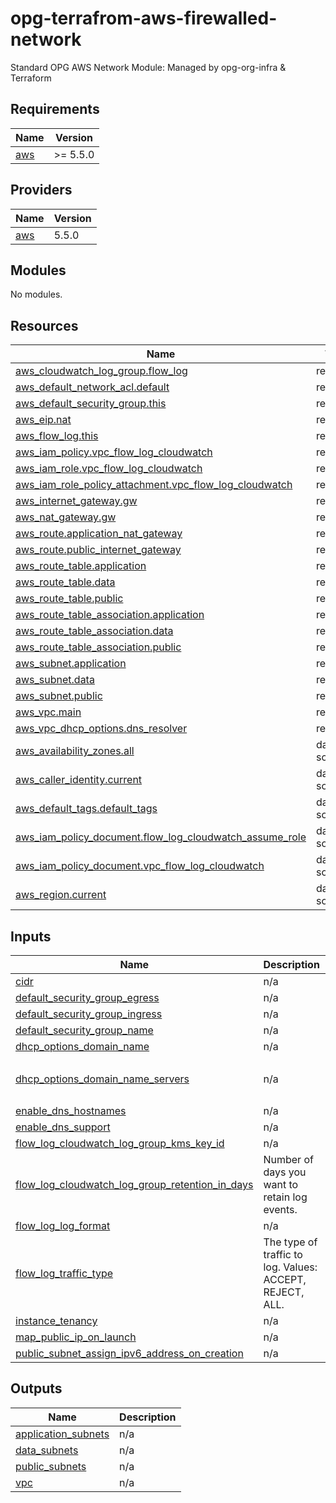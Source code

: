 # opg-terrafrom-aws-firewalled-network
Standard OPG AWS Network Module: Managed by opg-org-infra &amp; Terraform

<!-- BEGINNING OF PRE-COMMIT-TERRAFORM DOCS HOOK -->
## Requirements

| Name                                                    | Version  |
|---------------------------------------------------------|----------|
| <a name="requirement_aws"></a> [aws](#requirement\_aws) | >= 5.5.0 |

## Providers

| Name                                              | Version |
|---------------------------------------------------|---------|
| <a name="provider_aws"></a> [aws](#provider\_aws) | 5.5.0   |

## Modules

No modules.

## Resources

| Name                                                                                                                                                             | Type        |
|------------------------------------------------------------------------------------------------------------------------------------------------------------------|-------------|
| [aws_cloudwatch_log_group.flow_log](https://registry.terraform.io/providers/hashicorp/aws/latest/docs/resources/cloudwatch_log_group)                            | resource    |
| [aws_default_network_acl.default](https://registry.terraform.io/providers/hashicorp/aws/latest/docs/resources/default_network_acl)                               | resource    |
| [aws_default_security_group.this](https://registry.terraform.io/providers/hashicorp/aws/latest/docs/resources/default_security_group)                            | resource    |
| [aws_eip.nat](https://registry.terraform.io/providers/hashicorp/aws/latest/docs/resources/eip)                                                                   | resource    |
| [aws_flow_log.this](https://registry.terraform.io/providers/hashicorp/aws/latest/docs/resources/flow_log)                                                        | resource    |
| [aws_iam_policy.vpc_flow_log_cloudwatch](https://registry.terraform.io/providers/hashicorp/aws/latest/docs/resources/iam_policy)                                 | resource    |
| [aws_iam_role.vpc_flow_log_cloudwatch](https://registry.terraform.io/providers/hashicorp/aws/latest/docs/resources/iam_role)                                     | resource    |
| [aws_iam_role_policy_attachment.vpc_flow_log_cloudwatch](https://registry.terraform.io/providers/hashicorp/aws/latest/docs/resources/iam_role_policy_attachment) | resource    |
| [aws_internet_gateway.gw](https://registry.terraform.io/providers/hashicorp/aws/latest/docs/resources/internet_gateway)                                          | resource    |
| [aws_nat_gateway.gw](https://registry.terraform.io/providers/hashicorp/aws/latest/docs/resources/nat_gateway)                                                    | resource    |
| [aws_route.application_nat_gateway](https://registry.terraform.io/providers/hashicorp/aws/latest/docs/resources/route)                                           | resource    |
| [aws_route.public_internet_gateway](https://registry.terraform.io/providers/hashicorp/aws/latest/docs/resources/route)                                           | resource    |
| [aws_route_table.application](https://registry.terraform.io/providers/hashicorp/aws/latest/docs/resources/route_table)                                           | resource    |
| [aws_route_table.data](https://registry.terraform.io/providers/hashicorp/aws/latest/docs/resources/route_table)                                                  | resource    |
| [aws_route_table.public](https://registry.terraform.io/providers/hashicorp/aws/latest/docs/resources/route_table)                                                | resource    |
| [aws_route_table_association.application](https://registry.terraform.io/providers/hashicorp/aws/latest/docs/resources/route_table_association)                   | resource    |
| [aws_route_table_association.data](https://registry.terraform.io/providers/hashicorp/aws/latest/docs/resources/route_table_association)                          | resource    |
| [aws_route_table_association.public](https://registry.terraform.io/providers/hashicorp/aws/latest/docs/resources/route_table_association)                        | resource    |
| [aws_subnet.application](https://registry.terraform.io/providers/hashicorp/aws/latest/docs/resources/subnet)                                                     | resource    |
| [aws_subnet.data](https://registry.terraform.io/providers/hashicorp/aws/latest/docs/resources/subnet)                                                            | resource    |
| [aws_subnet.public](https://registry.terraform.io/providers/hashicorp/aws/latest/docs/resources/subnet)                                                          | resource    |
| [aws_vpc.main](https://registry.terraform.io/providers/hashicorp/aws/latest/docs/resources/vpc)                                                                  | resource    |
| [aws_vpc_dhcp_options.dns_resolver](https://registry.terraform.io/providers/hashicorp/aws/latest/docs/resources/vpc_dhcp_options)                                | resource    |
| [aws_availability_zones.all](https://registry.terraform.io/providers/hashicorp/aws/latest/docs/data-sources/availability_zones)                                  | data source |
| [aws_caller_identity.current](https://registry.terraform.io/providers/hashicorp/aws/latest/docs/data-sources/caller_identity)                                    | data source |
| [aws_default_tags.default_tags](https://registry.terraform.io/providers/hashicorp/aws/latest/docs/data-sources/default_tags)                                     | data source |
| [aws_iam_policy_document.flow_log_cloudwatch_assume_role](https://registry.terraform.io/providers/hashicorp/aws/latest/docs/data-sources/iam_policy_document)    | data source |
| [aws_iam_policy_document.vpc_flow_log_cloudwatch](https://registry.terraform.io/providers/hashicorp/aws/latest/docs/data-sources/iam_policy_document)            | data source |
| [aws_region.current](https://registry.terraform.io/providers/hashicorp/aws/latest/docs/data-sources/region)                                                      | data source |

## Inputs

| Name                                                                                                                                                                                          | Description                                              | Type                | Default                                    | Required |
|-----------------------------------------------------------------------------------------------------------------------------------------------------------------------------------------------|----------------------------------------------------------|---------------------|--------------------------------------------|:--------:|
| <a name="input_cidr"></a> [cidr](#input\_cidr)                                                                                                                                                | n/a                                                      | `string`            | `"10.0.0.0/16"`                            |    no    |
| <a name="input_default_security_group_egress"></a> [default\_security\_group\_egress](#input\_default\_security\_group\_egress)                                                               | n/a                                                      | `list(map(string))` | `null`                                     |    no    |
| <a name="input_default_security_group_ingress"></a> [default\_security\_group\_ingress](#input\_default\_security\_group\_ingress)                                                            | n/a                                                      | `list(map(string))` | `null`                                     |    no    |
| <a name="input_default_security_group_name"></a> [default\_security\_group\_name](#input\_default\_security\_group\_name)                                                                     | n/a                                                      | `string`            | `"default"`                                |    no    |
| <a name="input_dhcp_options_domain_name"></a> [dhcp\_options\_domain\_name](#input\_dhcp\_options\_domain\_name)                                                                              | n/a                                                      | `string`            | `""`                                       |    no    |
| <a name="input_dhcp_options_domain_name_servers"></a> [dhcp\_options\_domain\_name\_servers](#input\_dhcp\_options\_domain\_name\_servers)                                                    | n/a                                                      | `list(string)`      | <pre>[<br>  "AmazonProvidedDNS"<br>]</pre> |    no    |
| <a name="input_enable_dns_hostnames"></a> [enable\_dns\_hostnames](#input\_enable\_dns\_hostnames)                                                                                            | n/a                                                      | `bool`              | `false`                                    |    no    |
| <a name="input_enable_dns_support"></a> [enable\_dns\_support](#input\_enable\_dns\_support)                                                                                                  | n/a                                                      | `bool`              | `true`                                     |    no    |
| <a name="input_flow_log_cloudwatch_log_group_kms_key_id"></a> [flow\_log\_cloudwatch\_log\_group\_kms\_key\_id](#input\_flow\_log\_cloudwatch\_log\_group\_kms\_key\_id)                      | n/a                                                      | `string`            | `null`                                     |    no    |
| <a name="input_flow_log_cloudwatch_log_group_retention_in_days"></a> [flow\_log\_cloudwatch\_log\_group\_retention\_in\_days](#input\_flow\_log\_cloudwatch\_log\_group\_retention\_in\_days) | Number of days you want to retain log events.            | `number`            | `null`                                     |    no    |
| <a name="input_flow_log_log_format"></a> [flow\_log\_log\_format](#input\_flow\_log\_log\_format)                                                                                             | n/a                                                      | `string`            | `null`                                     |    no    |
| <a name="input_flow_log_traffic_type"></a> [flow\_log\_traffic\_type](#input\_flow\_log\_traffic\_type)                                                                                       | The type of traffic to log. Values: ACCEPT, REJECT, ALL. | `string`            | `"ALL"`                                    |    no    |
| <a name="input_instance_tenancy"></a> [instance\_tenancy](#input\_instance\_tenancy)                                                                                                          | n/a                                                      | `string`            | `"default"`                                |    no    |
| <a name="input_map_public_ip_on_launch"></a> [map\_public\_ip\_on\_launch](#input\_map\_public\_ip\_on\_launch)                                                                               | n/a                                                      | `bool`              | `false`                                    |    no    |
| <a name="input_public_subnet_assign_ipv6_address_on_creation"></a> [public\_subnet\_assign\_ipv6\_address\_on\_creation](#input\_public\_subnet\_assign\_ipv6\_address\_on\_creation)         | n/a                                                      | `bool`              | `false`                                    |    no    |

## Outputs

| Name                                                                                            | Description |
|-------------------------------------------------------------------------------------------------|-------------|
| <a name="output_application_subnets"></a> [application\_subnets](#output\_application\_subnets) | n/a         |
| <a name="output_data_subnets"></a> [data\_subnets](#output\_data\_subnets)                      | n/a         |
| <a name="output_public_subnets"></a> [public\_subnets](#output\_public\_subnets)                | n/a         |
| <a name="output_vpc"></a> [vpc](#output\_vpc)                                                   | n/a         |
<!-- END OF PRE-COMMIT-TERRAFORM DOCS HOOK -->
